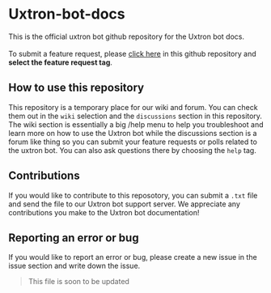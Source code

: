 # Uxtron-bot-docs
This is the official uxtron bot github repository for the Uxtron bot docs.<br/> 
<br/> To submit a feature request, please [click here](https://github.com/Uxtron-team/Uxtron-bot-docs/discussions) in this github repository and **select the feature request tag**.

## How to use this repository
This repository is a temporary place for our wiki and forum. You can check them out in the `wiki` selection and the `discussions` section in this repository. The wiki section is essentially a big /help menu to help you troubleshoot and learn more on how to use the Uxtron bot while the discussions section is a forum like thing so you can submit your feature requests or polls related to the uxtron bot. You can also ask questions there by choosing the `help` tag.

## Contributions
If you would like to contribute to this reposotory, you can submit a `.txt` file and send the file to our Uxtron bot support server. We appreciate any contributions you make to the Uxtron bot documentation!

## Reporting an error or bug
If you would like to report an error or bug, please create a new issue in the issue section and write down the issue.


> This file is soon to be updated<br/> 

